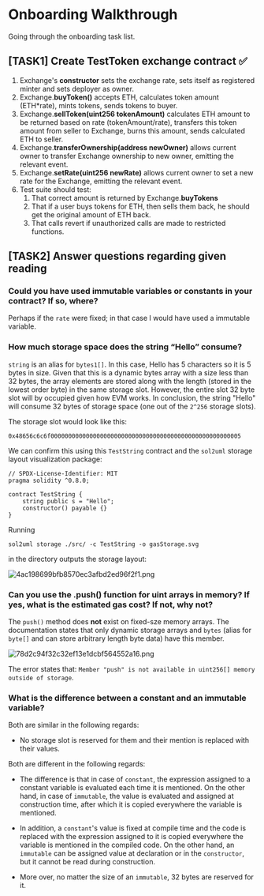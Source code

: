 # Onboarding Walkthrough

Going through the onboarding task list.

## [TASK1] Create TestToken exchange contract ✅

   1. Exchange's **constructor** sets the exchange rate, sets itself as registered minter and sets deployer as owner.
   2. Exchange.**buyToken()** accepts ETH, calculates token amount (ETH*rate), mints tokens, sends tokens to buyer.
   3. Exchange.**sellToken(uint256 tokenAmount)** calculates ETH amount to be returned based on rate (tokenAmount/rate), transfers this token amount from seller to Exchange, burns this amount, sends calculated ETH to seller.
   4. Exchange.**transferOwnership(address newOwner)** allows current owner to transfer Exchange ownership to new owner, emitting the relevant event.
   5. Exchange.**setRate(uint256 newRate)** allows current owner to set a new rate for the Exchange, emitting the relevant event.
   6. Test suite should test:
      1. That correct amount is returned by Exchange.**buyTokens**
      2. That if a user buys tokens for ETH, then sells them back, he should get the original amount of ETH back.
      3. That calls revert if unauthorized calls are made to restricted functions.

## [TASK2] Answer questions regarding given reading

### Could you have used immutable variables or constants in your contract? If so, where?

Perhaps if the `rate` were fixed; in that case I would have used a immutable variable.

### How much storage space does the string “Hello” consume?

`string` is an alias for `bytes1[]`. In this case, Hello has 5 characters so it is 5 bytes in size. Given that this is a dynamic bytes array with a size less than 32 bytes, the array elements are stored along with the length (stored in the lowest order byte) in the same storage slot. However, the entire slot 32 byte slot will by occupied given how EVM works. In conclusion, the string "Hello" will consume 32 bytes of storage space (one out of the `2^256` storage slots).

The storage slot would look like this:

`0x48656c6c6f000000000000000000000000000000000000000000000000000005`

We can confirm this using this `TestString` contract and the `sol2uml` storage layout visualization package:

```
// SPDX-License-Identifier: MIT
pragma solidity ^0.8.0;

contract TestString {
    string public s = "Hello";
    constructor() payable {}
}
```

Running

`sol2uml storage ./src/ -c TestString -o gasStorage.svg`

in the directory outputs the storage layout:

![4ac198699bfb8570ec3afbd2ed96f2f1.png](file:///Users/hasanraza/.config/joplin-desktop/resources/d7b3fcdeff494daebe85634bd3d54698.png)

### Can you use the .push() function for uint arrays in memory? If yes, what is the estimated gas cost? If not, why not?

The `push()` method does **not** exist on fixed-sze memory arrays. The documentation states that only dynamic storage arrays and `bytes` (alias for `byte[]` and can store arbitrary length byte data) have this member.

![78d2c94f32c32ef13e1dcbf564552a16.png](file:///Users/hasanraza/.config/joplin-desktop/resources/6044f666aef04911a0107f467d1aa175.png)

The error states that: `Member "push" is not available in uint256[] memory outside of storage`.

### What is the difference between a constant and an immutable variable?

Both are similar in the following regards:

- No storage slot is reserved for them and their mention is replaced with their values.

Both are different in the following regards:

- The difference is that in case of `constant`, the expression assigned to a constant variable is evaluated each time it is mentioned. On the other hand, in case of `immutable`, the value is evaluated and assigned at construction time, after which it is copied everywhere the variable is mentioned.
    
- In addition, a `constant`'s value is fixed at compile time and the code is replaced with the expression assigned to it is copied everywhere the variable is mentioned in the compiled code. On the other hand, an `immutable` can be assigned value at declaration or in the `constructor`, but it cannot be read during construction.
    
- More over, no matter the size of an `immutable`, 32 bytes are reserved for it.
